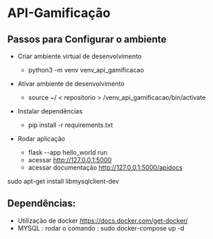 # API-Gamificação

## Passos para Configurar o ambiente

* Criar ambiente virtual de desenvolvimento
    * python3 -m venv venv_api_gamificacao


* Ativar ambiente de desenvolvimento 
    * source ~/ < repositorio > /venv_api_gamificacao/bin/activate


* Instalar dependências
    * pip install -r requirements.txt


* Rodar aplicação
  * flask --app hello_world run
  * acessar http://127.0.0.1:5000
  * acessar documentação http://127.0.0.1:5000/apidocs



sudo apt-get install libmysqlclient-dev

## Dependências: 
  * Utilização de docker https://docs.docker.com/get-docker/
  * MYSQL : rodar o comando : sudo docker-compose up -d